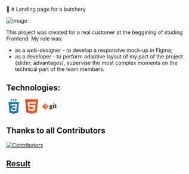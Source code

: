 🥩 # Landing page for а butchery 

![image](https://github.com/G-o-T/glav_meeet/assets/95774476/d4a230a7-5deb-40f3-b640-1d4f7126e016)

This project was created for a real customer at the beggining of studing Frontend.
My role was:
- as a web-designer - to develop a responsive mock-up in Figma;
- as a developer - to perform adaptive layout of my part of the project (slider, advantages), supervise the most complex moments on the technical part of the team members.

## Technologies:
<div>
   <img src="https://github.com/devicons/devicon/blob/master/icons/css3/css3-plain-wordmark.svg"  title="CSS3" alt="CSS" width="40" height="40"/>&nbsp;
  <img src="https://github.com/devicons/devicon/blob/master/icons/html5/html5-original.svg" title="HTML5" alt="HTML" width="40" height="40"/>&nbsp;
  <img src="https://github.com/devicons/devicon/blob/master/icons/git/git-original-wordmark.svg" title="Git" **alt="Git" width="40" height="40"/>
</div>

## Thanks to all Contributors
[![Contributors](https://contrib.rocks/image?repo=20thcenturyfrog/glav_meeet)](https://github.com/20thcenturyfrog/glav_meeet/graphs/contributors)

## [Result](https://g-o-t.github.io/glav_meeet/)

